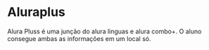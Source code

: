 # Aluraplus
Alura Pluss é uma junção do alura linguas e alura combo+. O aluno consegue ambas as informações em um local só.
